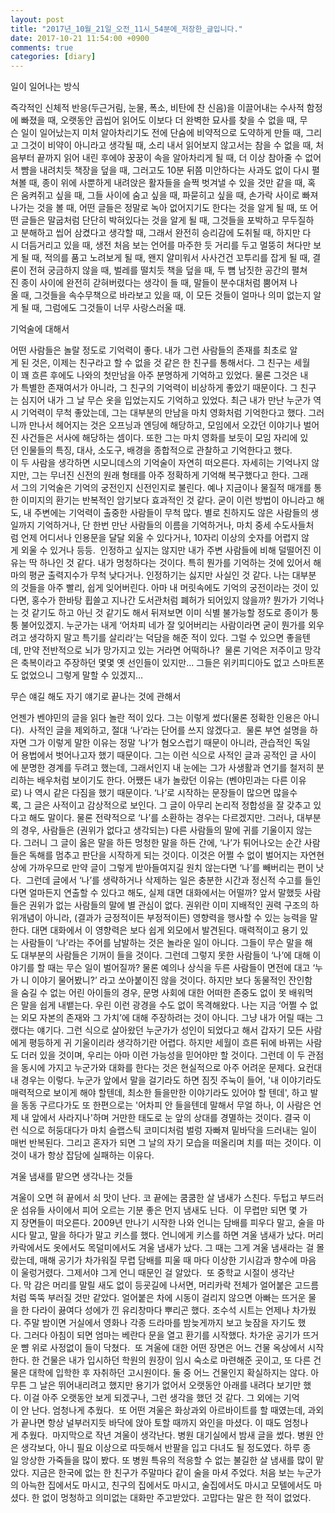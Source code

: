 ```yaml
---
layout: post
title: "2017년_10월_21일_오전_11시_54분에_저장한_글입니다."
date: 2017-10-21 11:54:00 +0900
comments: true 
categories: [diary] 
---
```


일이 일어나는 방식 

즉각적인 신체적 반응(두근거림, 눈물, 폭소, 비탄에 찬 신음)을 이끌어내는 수사적 함정에 빠졌을 때, 오랫동안 곱씹어 읽어도 이보다 더 완벽한 묘사를 찾을 수 없을 때, 무슨 일이 일어났는지 미처 알아차리기도 전에 단숨에 비약적으로 도약하게 만들 때, 그리고 그것이 비약이 아니라고 생각될 때, 소리 내서 읽어보지 않고서는 참을 수 없을 때, 처음부터 끝까지 읽어 내린 후에야 꿍꿍이 속을 알아차리게 될 때, 더 이상 참아줄 수 없어서 뺨을 내려치듯 책장을 덮을 때, 그러고도 10분 뒤쯤 미안하다는 사과도 없이 다시 펼쳐볼 때, 종이 위에 사뿐하게 내려앉은 활자들을 슬쩍 벗겨낼 수 있을 것만 같을 때, 혹은 움켜쥐고 싶을 때, 그들 사이에 숨고 싶을 때, 파묻히고 싶을 때, 손가락 사이로 빠져나가는 것을 볼 때, 어떤 글들은 정말로 녹아 없어지기도 한다는 것을 알게 될 때, 또 어떤 글들은 말굽처럼 단단히 박혀있다는 것을 알게 될 때, 그것들을 포박하고 무두질하고 분해하고 씹어 삼켰다고 생각할 때, 그래서 완전히 승리감에 도취될 때, 하지만 다시 더듬거리고 있을 때, 생전 처음 보는 언어를 마주한 듯 거리를 두고 멀뚱히 쳐다만 보게 될 때, 적의를 품고 노려보게 될 때, 왠지 얄미워서 사사건건 꼬투리를 잡게 될 때, 결론이 전혀 궁금하지 않을 때, 벌레를 떨치듯 책을 덮을 때, 두 뼘 남짓한 공간의 펼쳐진 종이 사이에 완전히 갇혀버렸다는 생각이 들 때, 말들이 분수대처럼 뿜어져 나올 때, 그것들을 속수무책으로 바라보고 있을 때, 이 모든 것들이 얼마나 의미 없는지 알게 될 때, 그럼에도 그것들이 너무 사랑스러울 때.






기억술에 대해서  

어떤 사람들은 놀랄 정도로 기억력이 좋다. 내가 그런 사람들의 존재를 최초로 알게 된 것은, 이제는 친구라고 할 수 없을 것 같은 한 친구를 통해서다. 그 친구는 세월이 꽤 흐른 후에도 나와의 첫만남을 아주 분명하게 기억하고 있었다. 물론 그것은 내가 특별한 존재여서가 아니라, 그 친구의 기억력이 비상하게 좋았기 때문이다. 그 친구는 심지어 내가 그 날 무슨 옷을 입었는지도 기억하고 있었다. 최근 내가 만난 누군가 역시 기억력이 무척 좋았는데, 그는 대부분의 만남을 마치 영화처럼 기억한다고 했다. 그러니까 만나서 헤어지는 것은 오프닝과 엔딩에 해당하고, 모임에서 오갔던 이야기나 벌어진 사건들은 서사에 해당하는 셈이다. 또한 그는 마치 영화를 보듯이 모임 자리에 있던 인물들의 특징, 대사, 소도구, 배경을 종합적으로 관찰하고 기억한다고 했다. 
이 두 사람을 생각하면 시모니데스의 기억술이 자연히 떠오른다. 자세히는 기억나지 않지만, 그는 무너진 신전의 원래 형태를 아주 정확하게 기억해 복구했다고 한다. 그래서 그의 기억술은 기억의 궁전인지 신전인지로 불린다. 예나 지금이나 물질적 매개를 통한 이미지의 환기는 반복적인 암기보다 효과적인 것 같다. 굳이 이런 방법이 아니라고 해도, 내 주변에는 기억력이 출중한 사람들이 무척 많다. 별로 친하지도 않은 사람들의 생일까지 기억하거나, 단 한번 만난 사람들의 이름을 기억하거나, 마치 중세 수도사들처럼 언제 어디서나 인용문을 달달 외울 수 있다거나, 10자리 이상의 숫자를 어렵지 않게 외울 수 있거나 등등. 
인정하고 싶지는 않지만 내가 주변 사람들에 비해 덜떨어진 이유는 딱 하나인 것 같다. 내가 멍청하다는 것이다. 특히 뭔가를 기억하는 것에 있어서 해마의 평균 출력지수가 무척 낮다거나. 인정하기는 싫지만 사실인 것 같다. 나는 대부분의 것들을 아주 빨리, 쉽게 잊어버린다. 아마 내 머릿속에도 기억의 궁전이라는 것이 있다면, 홍수가 한바탕 휩쓸고 지나간 도서관처럼 폐허가 되어있지 않을까? 뭔가가 기억나는 것 같기도 하고 아닌 것 같기도 해서 뒤져보면 이미 식별 불가능할 정도로 종이가 퉁퉁 불어있겠지. 누군가는 내게 ‘어차피 네가 잘 잊어버리는 사람이라면 굳이 뭔가를 외우려고 생각하지 말고 특기를 살리라’는 덕담을 해준 적이 있다. 그럴 수 있으면 좋을텐데, 만약 전반적으로 뇌가 망가지고 있는 거라면 어떡하나? 
물론 기억은 저주이고 망각은 축복이라고 주장하던 몇몇 옛 선인들이 있지만… 그들은 위키피디아도 없고 스마트폰도 없었으니 그렇게 말할 수 있겠지…






무슨 얘길 해도 자기 얘기로 끝나는 것에 관해서

언젠가 벤야민의 글을 읽다 놀란 적이 있다. 그는 이렇게 썼다(물론 정확한 인용은 아니다). 
사적인 글을 제외하고, 절대 ‘나’라는 단어를 쓰지 않겠다고. 
물론 부연 설명을 하자면 그가 이렇게 말한 이유는 정말 ‘나’가 혐오스럽기 때문이 아니라, 관습적인 독일어 용법에서 벗어나고자 했기 때문이다. 그는 이런 식으로 사적인 글과 공적인 글 사이에 분명한 경계를 두려고 했는데, 그래서인지 내 눈에는 그가 사생활과 연기를 철저히 분리하는 배우처럼 보이기도 한다. 어쨌든 내가 놀랐던 이유는 (벤야민과는 다른 이유로) 나 역시 같은 다짐을 했기 때문이다. ‘나’로 시작하는 문장들이 많으면 많을수록, 그 글은 사적이고 감상적으로 보인다. 그 글이 아무리 논리적 정합성을 잘 갖추고 있다고 해도 말이다. 물론 전략적으로 ‘나’를 소환하는 경우는 다르겠지만. 그러나, 대부분의 경우, 사람들은 (권위가 없다고 생각되는) 다른 사람들의 말에 귀를 기울이지 않는다. 그러니 그 글이 옳은 말을 하든 멍청한 말을 하든 간에, ‘나’가 튀어나오는 순간 사람들은 독해를 멈추고 판단을 시작하게 되는 것이다. 이것은 어쩔 수 없이 벌어지는 자연현상에 가까우므로 만약 글이 그렇게 받아들여지길 원치 않는다면 ‘나’를 빼버리는 편이 낫다. 
그런데 글에서 ‘나’를 생략하거나 삭제하는 일은 충분한 시간과 정신적 수고를 들인다면 얼마든지 연출할 수 있다고 해도, 실제 대면 대화에서는 어떨까? 앞서 말했듯 사람들은 권위가 없는 사람들의 말에 별 관심이 없다. 권위란 이미 지배적인 권력 구조의 하위개념이 아니라, (결과가 긍정적이든 부정적이든) 영향력을 행사할 수 있는 능력을 말한다. 대면 대화에서 이 영향력은 보다 쉽게 외모에서 발견된다. 매력적이고 용기 있는 사람들이 ‘나’라는 주어를 남발하는 것은 놀라운 일이 아니다. 그들이 무슨 말을 해도 대부분의 사람들은 기꺼이 들을 것이다. 그런데 그렇지 못한 사람들이 ‘나’에 대해 이야기를 할 때는 무슨 일이 벌어질까? 물론 예의나 상식을 두른 사람들이 면전에 대고 ‘누가 니 이야기 물어봤니?’ 라고 쏘아붙이진 않을 것이다. 하지만 보다 동물적인 잔인함을 숨길 수 없는 어린 아이들의 경우, 문명 사회에 대한 어떠한 존중도 없이 못 배워먹은 말을 쉽게 내뱉는다. 우린 이런 광경을 수도 없이 목격해왔다.
나는 지금 ‘어쩔 수 없는 외모 자본의 존재와 그 가치’에 대해 주장하려는 것이 아니다. 그냥 내가 어릴 때는 그랬다는 얘기다. 그런 식으로 살아왔던 누군가가 성인이 되었다고 해서 갑자기 모든 사람에게 평등하게 귀 기울이리라 생각하기란 어렵다. 하지만 세월이 흐른 뒤에 바뀌는 사람도 더러 있을 것이며, 우리는 아마 이런 가능성을 믿어야만 할 것이다. 그런데 이 두 관점을 동시에 가지고 누군가와 대화를 한다는 것은 현실적으로 아주 어려운 문제다. 요컨대 내 경우는 이렇다. 누군가 앞에서 말을 걸기라도 하면 짐짓 주눅이 들어, '내 이야기라도 매력적으로 보이게 해야 할텐데, 최소한 들을만한 이야기라도 있어야 할 텐데', 하고 발을 동동 구르다가도 또 한편으로는 '어차피 안 들을텐데 말해서 무얼 하나, 이 사람은 언제 내 앞에서 사라지나'하며 거만한 태도로 눈 앞의 상대를 경멸하는 것이다. 결국 이런 식으로 허둥대다가 마치 슬랩스틱 코미디처럼 벌렁 자빠져 밑바닥을 드러내는 일이 매번 반복된다. 그리고 혼자가 되면 그 날의 자기 모습을 떠올리며 치를 떠는 것이다. 이것이 내가 항상 잡담에 실패하는 이유다. 






겨울 냄새를 맡으면 생각나는 것들 

겨울이 오면 혀 끝에서 쇠 맛이 난다. 코 끝에는 쿰쿰한 살 냄새가 스친다. 두텁고 부드러운 섬유들 사이에서 피어 오르는 기분 좋은 먼지 냄새도 닌다. 
이 무렵만 되면 몇 가지 장면들이 떠오른다. 2009년 만나기 시작한 나와 언니는 담배를 피우다 말고, 술을 마시다 말고, 말을 하다가 말고 키스를 했다. 언니에게 키스를 하면 겨울 냄새가 났다. 머리카락에서도 옷에서도 목덜미에서도 겨울 냄새가 났다. 그 때는 그게 겨울 냄새라는 걸 몰랐는데, 매해 공기가 차가워질 무렵 담배를 피울 때 마다 이상한 기시감과 향수에 마음이 울렁거렸다. 그제서야 그게 언니 때문인 걸 알았다. 
또 중학교 시절이 생각난다. 막 감은 머리를 말릴 새도 없이 등굣길에 나서면, 머리카락 전체가 얼어붙은 고드름처럼 뚝뚝 부러질 것만 같았다. 얼어붙은 차에 시동이 걸리지 않으면 아빠는 뜨거운 물을 한 다라이 끓여다 성에가 낀 유리창마다 뿌리곤 했다. 조수석 시트는 언제나 차가웠다. 주말 밤이면 거실에서 영화나 각종 드라마를 밤늦게까지 보고 늦잠을 자기도 했다. 그러다 아침이 되면 엄마는 베란다 문을 열고 환기를 시작했다. 차가운 공기가 뜨거운 뺨 위로 사정없이 들이 닥쳤다. 
또 겨울에 대한 어떤 장면은 어느 건물 옥상에서 시작한다. 한 건물은 내가 입시하던 학원의 원장이 임시 숙소로 마련해준 곳이고, 또 다른 건물은 대학에 입학한 후 자취하던 고시원이다. 둘 중 어느 건물인지 확실하지는 않다. 아무튼 그 날은 뛰어내리려고 했지만 용기가 없어서 오랫동안 아래를 내려다 보기만 했다. 이걸 아주 오랫동안 보게 되겠구나, 그런 생각을 했던 것 같다. 그 외에는 기억이 안 난다. 엄청나게 추웠다. 
또 어떤 겨울은 화상과외 아르바이트를 할 때였는데, 과외가 끝나면 항상 널부러지듯 바닥에 앉아 토할 때까지 와인을 마셨다. 이 때도 엄청나게 추웠다. 
마지막으로 작년 겨울이 생각난다. 병원 대기실에서 밤새 글을 썼다. 병원 안은 생각보다, 아니 필요 이상으로 따듯해서 반팔을 입고 다녀도 될 정도였다. 하루 종일 앙상한 가죽들을 많이 봤다. 또 병원 특유의 적응할 수 없는 불길한 살 냄새를 많이 맡았다. 지금은 한국에 없는 한 친구가 주말마다 같이 술을 마셔 주었다. 처음 보는 누군가의 아늑한 집에서도 마시고, 친구의 집에서도 마시고, 술집에서도 마시고 모텔에서도 마셨다. 한 없이 멍청하고 의미없는 대화만 주고받았다. 고맙다는 말은 한 적이 없었다.





